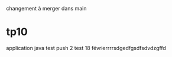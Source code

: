 changement à merger dans main
# tp10
application java
test 
push 2
test 18 févrierrrrsdgedfgsdfsdvdzgffd
